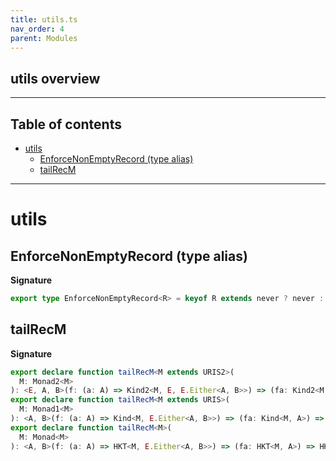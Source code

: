 ```yaml
---
title: utils.ts
nav_order: 4
parent: Modules
---
```


## utils overview

---

<h2 class="text-delta">Table of contents</h2>

- [utils](#utils)
  - [EnforceNonEmptyRecord (type alias)](#enforcenonemptyrecord-type-alias)
  - [tailRecM](#tailrecm)

---

# utils

## EnforceNonEmptyRecord (type alias)

**Signature**

```ts
export type EnforceNonEmptyRecord<R> = keyof R extends never ? never : R
```

## tailRecM

**Signature**

```ts
export declare function tailRecM<M extends URIS2>(
  M: Monad2<M>
): <E, A, B>(f: (a: A) => Kind2<M, E, E.Either<A, B>>) => (fa: Kind2<M, E, A>) => Kind2<M, E, B>
export declare function tailRecM<M extends URIS>(
  M: Monad1<M>
): <A, B>(f: (a: A) => Kind<M, E.Either<A, B>>) => (fa: Kind<M, A>) => Kind<M, B>
export declare function tailRecM<M>(
  M: Monad<M>
): <A, B>(f: (a: A) => HKT<M, E.Either<A, B>>) => (fa: HKT<M, A>) => HKT<M, B>
```
